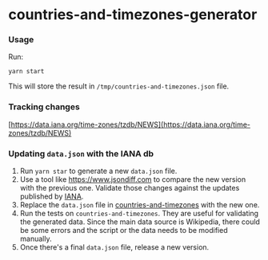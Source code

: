 # countries-and-timezones-generator

### Usage

Run:

```
yarn start
```

This will store the result in `/tmp/countries-and-timezones.json` file.

### Tracking changes

[https://data.iana.org/time-zones/tzdb/NEWS](https://data.iana.org/time-zones/tzdb/NEWS)

### Updating `data.json` with the IANA db

1. Run `yarn star` to generate a new `data.json` file.
2. Use a tool like https://www.jsondiff.com to compare the new version with the previous one. Validate those changes against the updates published by [IANA](https://data.iana.org/time-zones/tzdb/NEWS).
3. Replace the `data.json` file in [countries-and-timezones](https://github.com/manuelmhtr/countries-and-timezones) with the new one.
4. Run the tests on `countries-and-timezones`. They are useful for validating the generated data. Since the main data source is Wikipedia, there could be some errors and the script or the data needs to be modified manually.
5. Once there's a final `data.json` file, release a new version.
